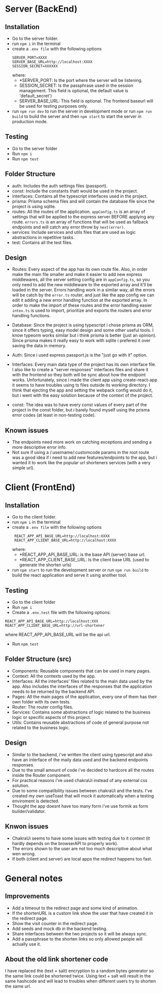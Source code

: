# Server (BackEnd)
## Installation
- Go to the server folder.
- run `npm i` in the terminal
- create a `.env file` with the following options
   ``` 
  SERVER_PORT=XXXX
  SERVER_BASE_URL=http://localhost:XXXX
  SESSION_SECRET=XXXXXX
  ```
    where:
  - *SERVER_PORT: Is the port where the server will be listening.
  - SESSION_SECRET: Is the passphrase used in the session management. This field is optional, the default value is 'default_secret') 
  - SERVER_BASE_URL: This field is optional. The frontend baseurl will be used for testing purposes only.
- run `npm run dev` to run the server in development mode or run `npm run build` to build the server and then `npm start` to start the server in production mode.

## Testing
- Go to the server folder
- Run `npm i`
- Run `npm test`

## Folder Structure
- auth: Includes the auth settings files (passport).
- const: Include the constants thatt would be used in the project.
- interfaces: Contains all the typescript interfaces used in the project.
- prisma: Prisma schema files and will contain the database file since the project is using sqlite.
- routes: All the routes of the application. `appConfig.ts` is an array of settings that will be applied to the express server BEFORE applying any route. `errors.ts` is an array of functions that will be used as fallback endpoints and will catch any error throw by `next(error)`.
- services: Include services and utils files that are used as logic abstractions in repetitive tasks.
- test: Contains all the test files.

## Design 
- Routes: Every aspect of the app has its own route file. Also, in order make the main file smaller and make it easier to add new express middlewares, all the server setting config are in `appConfig.ts`, so you only need to add the new middleware to the exported array and it'll be loaded in the server. Errors handling work in a similar way, all the errors will be catch by the `error.ts` router, and just like the app config we can edit it adding a new error handling function at the exported array. In order to make the import of these routes and the error handling easier  `intex.ts` is used to import, prioritize and exports the routers and error handling functions.

- Database: Since the project is using typescript i chose prisma as ORM, since it  offers typing, easy model design and some other useful tools. I know typeorm works similar but i think prisma is better (just an opinion). Since prisma makes it really easy to work with sqlite i prefered it over saving the data in memory.

- Auth: Since i used express passport.js is the "just go with it" option.

- Interfaces: Every main data type of the project has its own interface file. I also like to create a "server responses" interfaces files and share it with the frontend so they both will be sync about how the endpoint works. Unfortunately, since i made the client app using create-react-app it seems to have troubles using ts files outside its working directory. I think that ejecting the app and setting the webpack config would do it, but i went with the easy solution because of the context of the project.

- const: The idea was to have every const values of every part of the project in the const folder, but i barely found myself using the prisma error codes (at least in non-testing code).


## Known issues
- The endpoints need more work on catching exceptions and sending a more descriptive error info.
- Not sure if using a /:username/:customcode params in the root route was a good idea if i need to add new features/endpoints to the app, but i wanted it to work like the popular url shorteners services (with a very simple url).

# Client (FrontEnd)

## Installation
- Go to the client folder.
- run `npm i` in the terminal
- create a `.env file` with the following options
   ``` 
    REACT_APP_API_BASE_URL=http://localhost:XXXX
    REACT_APP_CLIENT_BASE_URL=http://localhost:XXXX
    ```
    where:
  - *REACT_APP_API_BASE_URL: is the base API (server) base url.
  - *REACT_APP_CLIENT_BASE_URL: Is the client base URL (used to generate the shorten urls)
- run `npm start` to run the development server or run `npm run build` to build the react application and serve it using another tool.

## Testing
- Go to the client folder
- Run `npm i`
- Create a `.env.test` file with the following options:
```
REACT_APP_API_BASE_URL=http://localhost:XXX
REACT_APP_CLIENT_BASE_URL=http://url-shortener
```
where REACT_APP_API_BASE_URL will be the api url.
- Run `npm test`

## Folder Structure (src)
- Components: Reusable components that can be used in many pages.
- Context: All the contexts used by the app.
- Interfaces: All the interfaces' files related to the main data used by the app. Also includes the interfaces of the responses that the application needs to be returned by the backend API.
- Pages: All the main pages of the application, every one of them has their own folder with its own tests.
- Router: The router config files.
- Services: Contains some abstractions of logic related to the business logic or specific aspects of this project. 
- Utils: Contains reusable abstractions of code of general purpose not related to the business logic.


## Design 
- Similar to the backend, i've written the client using typescript and also have an interface of the maily data used and the backend endpoints responses.
- Due to the small amount of code i've decided to hardcore all the routes inside the Router component.
- For practical reasons i've used chakraUi instead of any external css solution.
- Due to some compatibility issues between chakraUi and the tests. I've created my own useToast that will mock it automatically when a testing enviroment is detected.
- Thought the app doesnt have too many form i've use formik as form builder/validator.

## Knwon issues
- ChakraUi seems to have some issues with testing due to it context (it hardly depends on the browserAPI to properly work).
- The errors shown to the user are not too much descriptive about what wen wrong.
- If both (client and server) are local apps the redirect happens too fast.

# General notes

## Improvements
- Add a timeout to the redirect page and some kind of animation.
- If the shortenURL is a custom link show the user that have created it in the redirect page.
- Show the visit counter in the redirect page.
- Add seeds and mock db in the backend testing.
- Share interfaces between the two projects so it will be always sync.
- Add a passphrase to the shorten links so only allowed people will actually use it.

## About the old link shortener code
I have replaced the (text + salt) encryption to a random bytes generator so the same link could be shortened twice. Using text + salt will result in the same hashcode and will lead to troubles when different users try to shorten the same url.